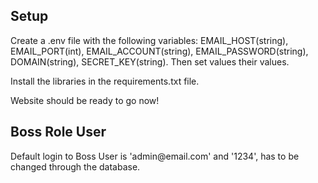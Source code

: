 <h2>Setup</h2>
<p>Create a .env file with the following variables: EMAIL_HOST(string), EMAIL_PORT(int), EMAIL_ACCOUNT(string), EMAIL_PASSWORD(string), DOMAIN(string), SECRET_KEY(string). Then set values their values.</p>
<p>Install the libraries in the requirements.txt file.</p>
<p>Website should be ready to go now!</p>

<h2>Boss Role User</h2>
<p>Default login to Boss User is 'admin@email.com' and '1234', has to be changed through the database.</p>